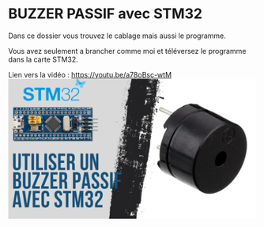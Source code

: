 # BUZZER PASSIF avec STM32
Dans ce dossier vous trouvez le cablage mais aussi le programme.

Vous avez seulement a brancher comme moi et téléversez le programme dans la carte STM32.

Lien vers la vidéo : https://youtu.be/a78oBsc-wtM
![alt text](https://github.com/electrocodeur/buzzer_passif_stm32/blob/main/mini_stm.png?raw=true)
